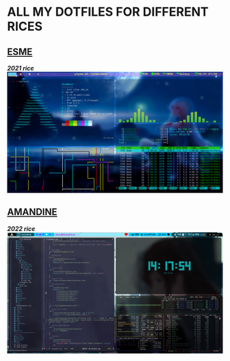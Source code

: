 # ALL MY DOTFILES FOR DIFFERENT RICES

## [ESME](https://github.com/EthanRodrigo/dotfiles/tree/main/Esme)
***2021 rice***
<img src="https://github.com/EthanRodrigo/dotfiles/blob/main/Esme/screenshots/neofetchCavaTop.png">

## [AMANDINE](https://github.com/EthanRodrigo/dotfiles/tree/main/Amandine)
***2022 rice***
<img src="https://github.com/EthanRodrigo/dotfiles/blob/main/Amandine/Assets/nvim.png">
